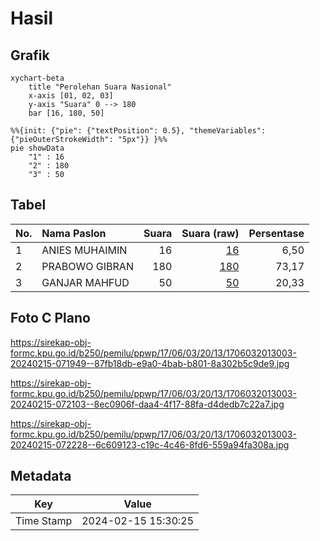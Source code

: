 # Hasil

## Grafik

```mermaid
xychart-beta
    title "Perolehan Suara Nasional"
    x-axis [01, 02, 03]
    y-axis "Suara" 0 --> 180
    bar [16, 180, 50]
```

```mermaid
%%{init: {"pie": {"textPosition": 0.5}, "themeVariables": {"pieOuterStrokeWidth": "5px"}} }%%
pie showData
    "1" : 16
    "2" : 180
    "3" : 50
```

## Tabel

| No. | Nama Paslon    | Suara | Suara (raw) | Persentase |
|:--- |:-------------- | -----:| -----------:| ----------:|
| 1   | ANIES MUHAIMIN | 16    | [16][p-1]   | 6,50       |
| 2   | PRABOWO GIBRAN | 180   | [180][p-2]  | 73,17      |
| 3   | GANJAR MAHFUD  | 50    | [50][p-3]   | 20,33      |


[p-1]: https://github.com/gigit-pemilu/pemilu-2024/blob/main/pilpres/hitung-suara/sub/17-bengkulu/sub/06-muko-muko/sub/03-teras-terunjam/sub/2013-setia-budi/sub/003-tps/sub/paslon-1.txt
[p-2]: https://github.com/gigit-pemilu/pemilu-2024/blob/main/pilpres/hitung-suara/sub/17-bengkulu/sub/06-muko-muko/sub/03-teras-terunjam/sub/2013-setia-budi/sub/003-tps/sub/paslon-2.txt
[p-3]: https://github.com/gigit-pemilu/pemilu-2024/blob/main/pilpres/hitung-suara/sub/17-bengkulu/sub/06-muko-muko/sub/03-teras-terunjam/sub/2013-setia-budi/sub/003-tps/sub/paslon-3.txt

## Foto C Plano

https://sirekap-obj-formc.kpu.go.id/b250/pemilu/ppwp/17/06/03/20/13/1706032013003-20240215-071949--87fb18db-e9a0-4bab-b801-8a302b5c9de9.jpg

https://sirekap-obj-formc.kpu.go.id/b250/pemilu/ppwp/17/06/03/20/13/1706032013003-20240215-072103--8ec0906f-daa4-4f17-88fa-d4dedb7c22a7.jpg

https://sirekap-obj-formc.kpu.go.id/b250/pemilu/ppwp/17/06/03/20/13/1706032013003-20240215-072228--6c609123-c19c-4c46-8fd6-559a94fa308a.jpg


## Metadata

| Key        | Value               |
| ---------- | ------------------- |
| Time Stamp | 2024-02-15 15:30:25 |



